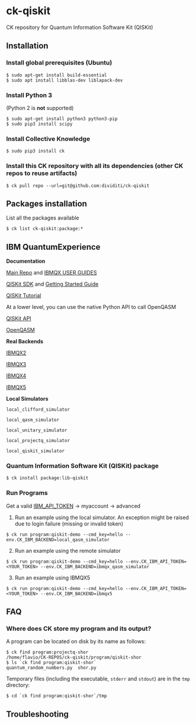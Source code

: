 # ck-qiskit
CK repository for Quantum Information Software Kit (QISKit)


## Installation 

### Install global prerequisites (Ubuntu)

```
$ sudo apt-get install build-essential
$ sudo apt install libblas-dev liblapack-dev
```

### Install Python 3
(Python 2 is **not** supported)

```
$ sudo apt-get install python3 python3-pip
$ sudo pip3 install scipy
```

### Install Collective Knowledge

```
$ sudo pip3 install ck
```

### Install this CK repository with all its dependencies (other CK repos to reuse artifacts)
```
$ ck pull repo --url=git@github.com:dividiti/ck-qiskit
```


## Packages installation

List all the packages available 

```
$ ck list ck-qiskit:package:*
```

## IBM QuantumExperience

**Documentation**

[Main Repo](https://github.com/QISKit) and [IBMQX USER GUIDES](https://github.com/QISKit/ibmqx-user-guides)

[QISKit SDK](https://github.com/QISKit/qiskit-sdk-py/blob/master/README.md) and [Getting Started Guide](https://www.qiskit.org/documentation/quickstart.html)

[QISKit Tutorial](https://github.com/QISKit/qiskit-tutorial)


At a lower level, you can use the native Python API to call OpenQASM 

[QISKit API](https://github.com/QISKit/qiskit-api-py)

[OpenQASM](https://github.com/QISKit/openqasm/blob/master/README.md)



**Real Backends**

[IBMQX2](https://github.com/QISKit/ibmqx-backend-information/blob/master/backends/ibmqx2/README.md) 

[IBMQX3](https://github.com/QISKit/ibmqx-backend-information/blob/master/backends/ibmqx3/README.md)

[IBMQX4](https://github.com/QISKit/ibmqx-backend-information/blob/master/backends/ibmqx4/README.md)

[IBMQX5](https://github.com/QISKit/ibmqx-backend-information/blob/master/backends/ibmqx5/README.md)

**Local Simulators**

```local_clifford_simulator```

```local_qasm_simulator```

```local_unitary_simulator```

```local_projectq_simulator```

```local_qiskit_simulator```



### Quantum Information Software Kit (QISKit) package

```
$ ck install package:lib-qiskit
```

### Run Programs

Get a valid [IBM_API_TOKEN](https://quantumexperience.ng.bluemix.net/qx/login) -> myaccount -> advanced

1) Run an example using the local simulator. An exception might be  raised due to login failure (missing or invalid token)

```
$ ck run program:qiskit-demo --cmd_key=hello --env.CK_IBM_BACKEND=local_qasm_simulator
```


2) Run an example using the remote simulator

```
$ ck run program:qiskit-demo --cmd_key=hello --env.CK_IBM_API_TOKEN=<YOUR_TOKEN> --env.CK_IBM_BACKEND=ibmqx_qasm_simulator
```

3) Run an example using IBMQX5 

```
$ ck run program:qiskit-demo --cmd_key=hello --env.CK_IBM_API_TOKEN=<YOUR_TOKEN> --env.CK_IBM_BACKEND=ibmqx5
```


## FAQ

### Where does CK store my program and its output?

A program can be located on disk by its name as follows:
```
$ ck find program:projectq-shor
/home/flavio/CK-REPOS/ck-qiskit/program/qiskit-shor
$ ls `ck find program:qiskit-shor`
quantum_random_numbers.py  shor.py
```

Temporary files (including the executable, `stderr` and `stdout`) are in the `tmp` directory:
```
$ cd `ck find program:qiskit-shor`/tmp
```

## Troubleshooting
